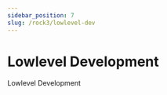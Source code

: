 ```yaml
---
sidebar_position: 7
slug: /rock3/lowlevel-dev
---
```


# Lowlevel Development

Lowlevel Development

<DocCardList />
